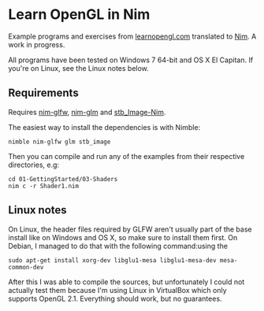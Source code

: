 # Learn OpenGL in Nim

Example programs and exercises from
[learnopengl.com](https://learnopengl.com/) translated to
[Nim](https://nim-lang.org/). A work in progress.

All programs have been tested on Windows 7 64-bit and OS X El Capitan. If
you're on Linux, see the Linux notes below.

## Requirements

Requires [nim-glfw](https://github.com/ephja/nim-glfw),
[nim-glm](https://github.com/stavenko/nim-glm) and
[stb_Image-Nim](https://gitlab.com/define-private-public/stb_image-Nim).

The easiest way to install the dependencies is with Nimble:

```
nimble nim-glfw glm stb_image
```

Then you can compile and run any of the examples from their respective
directories, e.g:

```
cd 01-GettingStarted/03-Shaders 
nim c -r Shader1.nim
```

## Linux notes

On Linux, the header files required by GLFW aren't usually part of the base
install like on Windows and OS X, so make sure to install them first. On
Debian, I managed to do that with the following command:using the

```
sudo apt-get install xorg-dev libglu1-mesa libglu1-mesa-dev mesa-common-dev
```

After this I was able to compile the sources, but unfortunately I could not
actually test them because I'm using Linux in VirtualBox which only supports
OpenGL 2.1. Everything should work, but no guarantees.

